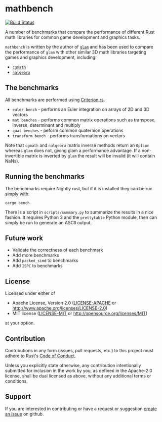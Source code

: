 # mathbench

[![Build Status]][travis-ci]

A number of benchmarks that compare the performance of different Rust math
libraries for common game development and graphics tasks.

`mathbench` is written by the author of [`glam`][glam] and has been used to
compare the performance of `glam` with other similar 3D math libraries targeting
games and graphics development, including:

* [`cgmath`][cgmath]
* [`nalgebra`][nalgebra]

## The benchmarks

All benchmarks are performed using [Criterion.rs].

* `euler bench` - performs an Euler integration on arrays of 2D and 3D vectors
* `mat benches` - performs common matrix operations such as transpose, inverse,
  determinant and multiply
* `quat benches` - peform common quaternion operations
* `transform bench` - performs transformations on vectors

Note that `cgmath` and `nalgebra` matrix inverse methods return an `Option`
whereas `glam` does not, giving glam a performance advantage. If a
non-invertible matrix is inverted by `glam` the result will be invalid (it will
contain NaNs).

## Running the benchmarks

The benchmarks require Nightly rust, but if it is installed they can be run
simply with:

```
cargo bench
```

There is a script in `scripts/summary.py` to summarize the results in a nice
fashion.  It requires Python 3 and the `prettytable` Python module, then can
simply be run to generate an ASCII output.

## Future work

* Validate the correctness of each benchmark
* Add more benchmarks
* Add `packed_simd` to benchmarks
* Add `ISPC` to benchmarks

## License

Licensed under either of

* Apache License, Version 2.0 ([LICENSE-APACHE](LICENSE-APACHE)
  or http://www.apache.org/licenses/LICENSE-2.0)
* MIT license ([LICENSE-MIT](LICENSE-MIT)
  or http://opensource.org/licenses/MIT)

at your option.

## Contribution

Contributions in any form (issues, pull requests, etc.) to this project must
adhere to Rust's [Code of Conduct].

Unless you explicitly state otherwise, any contribution intentionally submitted
for inclusion in the work by you, as defined in the Apache-2.0 license, shall be
dual licensed as above, without any additional terms or conditions.

## Support
If you are interested in contributing or have a request or suggestion
[create an issue] on github.

[Build Status]: https://travis-ci.org/bitshifter/mathbench-rs.svg?branch=master
[travis-ci]: https://travis-ci.org/bitshifter/mathbench-rs
[Criterion.rs]: https://bheisler.github.io/criterion.rs/book/index.html
[glam]: https://github.com/bitshifter/glam-rs
[cgmath]: https://github.com/rustgd/cgmath
[nalgebra]: https://github.com/rustsim/nalgebra
[Criterion.rs]: https://bheisler.github.io/criterion.rs/book/index.html
[Code of Conduct]: https://www.rust-lang.org/en-US/conduct.html
[create an issue]: https://github.com/bitshifter/mathbench-rs/issues
